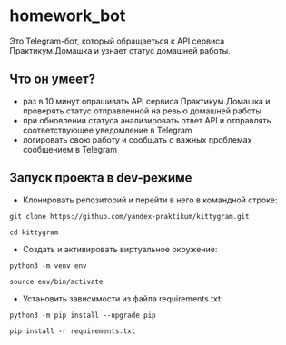 # homework_bot
Это Telegram-бот, который обращаеться к API сервиса Практикум.Домашка и узнает статус домашней работы.

## Что он умеет?
- раз в 10 минут опрашивать API сервиса Практикум.Домашка и проверять статус отправленной на ревью домашней работы
- при обновлении статуса анализировать ответ API и отправлять соответствующее уведомление в Telegram
- логировать свою работу и сообщать о важных проблемах сообщением в Telegram

## Запуск проекта в dev-режиме


+ Клонировать репозиторий и перейти в него в командной строке:

```
git clone https://github.com/yandex-praktikum/kittygram.git
```

```
cd kittygram
```
+ Cоздать и активировать виртуальное окружение:

```
python3 -m venv env
```

```
source env/bin/activate
```

+ Установить зависимости из файла requirements.txt:

```
python3 -m pip install --upgrade pip
```

```
pip install -r requirements.txt
```
  
